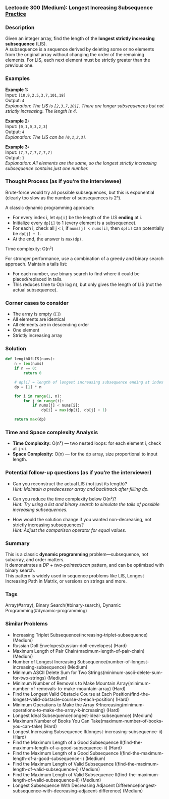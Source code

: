 ### Leetcode 300 (Medium): Longest Increasing Subsequence [Practice](https://leetcode.com/problems/longest-increasing-subsequence)

### Description  
Given an integer array, find the length of the **longest strictly increasing subsequence** (LIS).  
A subsequence is a sequence derived by deleting some or no elements from the original array without changing the order of the remaining elements. For LIS, each next element must be strictly greater than the previous one.

### Examples  

**Example 1:**  
Input: `[10,9,2,5,3,7,101,18]`  
Output: `4`  
*Explanation: The LIS is `[2,3,7,101]`. There are longer subsequences but not strictly increasing. The length is 4.*

**Example 2:**  
Input: `[0,1,0,3,2,3]`  
Output: `4`  
*Explanation: The LIS can be `[0,1,2,3]`.*

**Example 3:**  
Input: `[7,7,7,7,7,7,7]`  
Output: `1`  
*Explanation: All elements are the same, so the longest strictly increasing subsequence contains just one number.*

### Thought Process (as if you’re the interviewee)  
Brute-force would try all possible subsequences, but this is exponential (clearly too slow as the number of subsequences is 2ⁿ).

A classic dynamic programming approach:
- For every index i, let `dp[i]` be the length of the LIS **ending** at i.
- Initialize every `dp[i]` to 1 (every element is a subsequence).
- For each i, check all j < i; if `nums[j] < nums[i]`, then `dp[i]` can potentially be `dp[j] + 1`.
- At the end, the answer is `max(dp)`.

Time complexity: O(n²)

For stronger performance, use a combination of a greedy and binary search approach. Maintain a tails list:
- For each number, use binary search to find where it could be placed/replaced in tails.
- This reduces time to O(n log n), but only gives the length of LIS (not the actual subsequence).

### Corner cases to consider  
- The array is empty (`[]`)
- All elements are identical
- All elements are in descending order
- One element
- Strictly increasing array

### Solution

```python
def lengthOfLIS(nums):
    n = len(nums)
    if n == 0:
        return 0

    # dp[i] = length of longest increasing subsequence ending at index i
    dp = [1] * n

    for i in range(1, n):
        for j in range(i):
            if nums[j] < nums[i]:
                dp[i] = max(dp[i], dp[j] + 1)

    return max(dp)
```

### Time and Space complexity Analysis  

- **Time Complexity:** O(n²) — two nested loops: for each element i, check all j < i.
- **Space Complexity:** O(n) — for the dp array, size proportional to input length.

### Potential follow-up questions (as if you’re the interviewer)  

- Can you reconstruct the actual LIS (not just its length)?  
  *Hint: Maintain a predecessor array and backtrack after filling dp.*

- Can you reduce the time complexity below O(n²)?  
  *Hint: Try using a list and binary search to simulate the tails of possible increasing subsequences.*

- How would the solution change if you wanted non-decreasing, not strictly increasing subsequences?  
  *Hint: Adjust the comparison operator for equal values.*

### Summary
This is a classic **dynamic programming** problem—subsequence, not subarray, and order matters.  
It demonstrates a _DP + two-pointer/scan_ pattern, and can be optimized with binary search.  
This pattern is widely used in sequence problems like LIS, Longest Increasing Path in Matrix, or versions on strings and more.

### Tags
Array(#array), Binary Search(#binary-search), Dynamic Programming(#dynamic-programming)

### Similar Problems
- Increasing Triplet Subsequence(increasing-triplet-subsequence) (Medium)
- Russian Doll Envelopes(russian-doll-envelopes) (Hard)
- Maximum Length of Pair Chain(maximum-length-of-pair-chain) (Medium)
- Number of Longest Increasing Subsequence(number-of-longest-increasing-subsequence) (Medium)
- Minimum ASCII Delete Sum for Two Strings(minimum-ascii-delete-sum-for-two-strings) (Medium)
- Minimum Number of Removals to Make Mountain Array(minimum-number-of-removals-to-make-mountain-array) (Hard)
- Find the Longest Valid Obstacle Course at Each Position(find-the-longest-valid-obstacle-course-at-each-position) (Hard)
- Minimum Operations to Make the Array K-Increasing(minimum-operations-to-make-the-array-k-increasing) (Hard)
- Longest Ideal Subsequence(longest-ideal-subsequence) (Medium)
- Maximum Number of Books You Can Take(maximum-number-of-books-you-can-take) (Hard)
- Longest Increasing Subsequence II(longest-increasing-subsequence-ii) (Hard)
- Find the Maximum Length of a Good Subsequence II(find-the-maximum-length-of-a-good-subsequence-ii) (Hard)
- Find the Maximum Length of a Good Subsequence I(find-the-maximum-length-of-a-good-subsequence-i) (Medium)
- Find the Maximum Length of Valid Subsequence I(find-the-maximum-length-of-valid-subsequence-i) (Medium)
- Find the Maximum Length of Valid Subsequence II(find-the-maximum-length-of-valid-subsequence-ii) (Medium)
- Longest Subsequence With Decreasing Adjacent Difference(longest-subsequence-with-decreasing-adjacent-difference) (Medium)